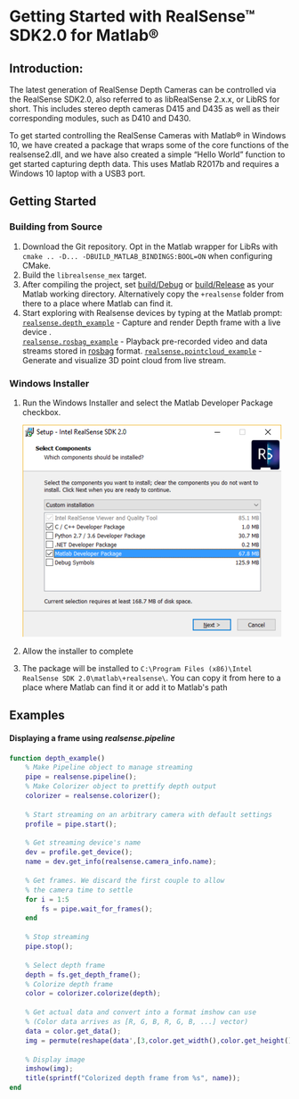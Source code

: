 # Getting Started with RealSense™ SDK2.0 for Matlab®

## Introduction:
The latest generation of RealSense Depth Cameras can be controlled via the RealSense SDK2.0, also referred to as libRealSense 2.x.x, or LibRS for short. This includes stereo depth cameras D415 and D435 as well as their corresponding modules, such as D410 and D430.

To get started controlling the RealSense Cameras with Matlab® in Windows 10, we have created a package that wraps some of the core functions of the realsense2.dll, and we have also created a simple “Hello World” function to get started capturing depth data. This uses Matlab  R2017b and requires a Windows 10 laptop with a USB3 port.

## Getting Started
### Building from Source
1. Download the Git repository. Opt in the Matlab wrapper for LibRs with `cmake .. -D... -DBUILD_MATLAB_BINDINGS:BOOL=ON` when configuring CMake.
2. Build the `librealsense_mex` target.
3. After compiling the project, set [build/Debug](../../build/Debug) or [build/Release](../../build/Release) as your Matlab working directory. Alternatively copy the `+realsense` folder from there to a place where Matlab can find it.
4. Start exploring with Realsense devices by typing at the Matlab prompt:  
[`realsense.depth_example`](./depth_example.m)  -  Capture and render Depth frame with a live device .  
[`realsense.rosbag_example`](./rosbag_example.m)  - Playback pre-recorded video and data streams stored in [rosbag](http://wiki.ros.org/rosbag) format.
[`realsense.pointcloud_example`](./depth_example.m)  -  Generate and visualize 3D point cloud from live stream.  

### Windows Installer
1. Run the Windows Installer and select the Matlab Developer Package checkbox.

    ![Image of Installer](../../doc/img/matlab_select.png)
2. Allow the installer to complete
3. The package will be installed to `C:\Program Files (x86)\Intel RealSense SDK 2.0\matlab\+realsense\`. You can copy it from here to a place where Matlab can find it or add it to Matlab's path

## Examples
#### Displaying a frame using _realsense.pipeline_
```Matlab
function depth_example()
    % Make Pipeline object to manage streaming
    pipe = realsense.pipeline();
    % Make Colorizer object to prettify depth output
    colorizer = realsense.colorizer();

    % Start streaming on an arbitrary camera with default settings
    profile = pipe.start();

    % Get streaming device's name
    dev = profile.get_device();
    name = dev.get_info(realsense.camera_info.name);

    % Get frames. We discard the first couple to allow
    % the camera time to settle
    for i = 1:5
        fs = pipe.wait_for_frames();
    end
    
    % Stop streaming
    pipe.stop();

    % Select depth frame
    depth = fs.get_depth_frame();
    % Colorize depth frame
    color = colorizer.colorize(depth);

    % Get actual data and convert into a format imshow can use
    % (Color data arrives as [R, G, B, R, G, B, ...] vector)
    data = color.get_data();
    img = permute(reshape(data',[3,color.get_width(),color.get_height()]),[3 2 1]);

    % Display image
    imshow(img);
    title(sprintf("Colorized depth frame from %s", name));
end
```
